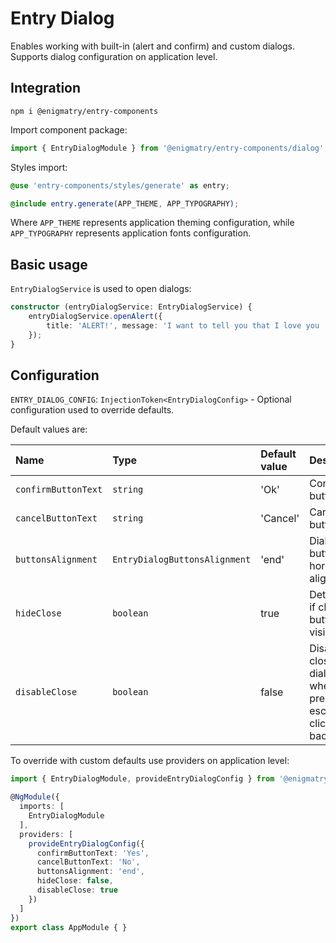 # Entry Dialog

Enables working with built-in (alert and confirm) and custom dialogs. Supports dialog configuration on application level.

## Integration

```npm
npm i @enigmatry/entry-components
```

Import component package:

```ts
import { EntryDialogModule } from '@enigmatry/entry-components/dialog';
```

Styles import:

```scss
@use 'entry-components/styles/generate' as entry;

@include entry.generate(APP_THEME, APP_TYPOGRAPHY);
```

Where `APP_THEME` represents application theming configuration, while `APP_TYPOGRAPHY` represents application fonts configuration.

## Basic usage

`EntryDialogService` is used to open dialogs:

```ts
constructor (entryDialogService: EntryDialogService) {
    entryDialogService.openAlert({
        title: 'ALERT!', message: 'I want to tell you that I love you :)'
    });
}
```

## Configuration

`ENTRY_DIALOG_CONFIG`: `InjectionToken<EntryDialogConfig>` - Optional configuration used to override defaults.

Default values are:

|Name|Type|Default value|Description|
|:------|:------|:------|:------|
|`confirmButtonText`|`string`|'Ok'|Confirm button label|
|`cancelButtonText`|`string`|'Cancel'|Cancel button label|
|`buttonsAlignment`|`EntryDialogButtonsAlignment`|'end'|Dialog buttons horizontal alignment|
|`hideClose`|`boolean`|true|Determines if close button is visible|
|`disableClose`|`boolean`|false|Disable closing dialog when pressing escape or clicking on backdrop|

To override with custom defaults use providers on application level:

```ts
import { EntryDialogModule, provideEntryDialogConfig } from '@enigmatry/entry-components/dialog';

@NgModule({
  imports: [
    EntryDialogModule
  ],
  providers: [
    provideEntryDialogConfig({
      confirmButtonText: 'Yes',
      cancelButtonText: 'No',
      buttonsAlignment: 'end',
      hideClose: false,
      disableClose: true
    })
  ]
})
export class AppModule { }
```
